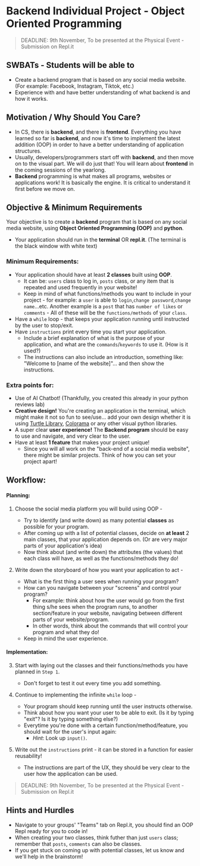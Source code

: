 # Backend Individual Project - Object Oriented Programming 

> DEADLINE: 9th November, To be presented at the Physical Event - Submission on Repl.it

## SWBATs - Students will be able to
- Create a backend program that is based on any social media website. (For example: Facebook, Instagram, Tiktok, etc.)
- Experience with and have better understanding of what backend is and how it works.

## Motivation / Why Should You Care? 
- In CS, there is **backend**, and there is **frontend**. Everything you have learned so far is **backend**, and now it's time to implement the latest addition (OOP) in order to have a better understanding of application structures. 
- Usually, developers/programmers start off with **backend**, and then move on to the visual part. We will do just that! You will learn about **frontend** in the coming sessions of the yearlong.
- **Backend** programming is what makes all programs, websites or applications work! It is basically the engine. It is critical to understand it first before we move on.  

## Objective & Minimum Requirements
Your objective is to create a **backend** program that is based on any social media website, using **Object Oriented Programming (OOP)** and **python**.
* Your application should run in the **terminal** OR **repl.it**. (The terminal is the black window with white text)

  
  
### Minimum Requirements:
- Your application should have at least **2 classes** built using **OOP**. 
    - It can be: `users` class to log in, `posts` class,  or any item that is repeated and used frequently in your website!
    - Keep in mind of what functions/methods you want to include in your project - for example: a `user` is able to `login`,`change password`,`change name`...etc. Another example is a `post` that has `number of likes` or `comments` - All of these will be the `functions/methods` of your `class`.
- Have a `while` loop - that keeps your application running until instructed by the user to stop/exit.
- Have `instructions` print every time you start your application.
    - Include a brief explanation of what is the purpose of your application, and what are the `commands`/`keywords` to use it. (How is it used?)
    - The instructions can also include an introduction, something like: "Welcome to [name of the website]"... and then show the instructions.

 

 
### Extra points for:
- Use of AI Chatbot! (Thankfully, you created this already in your python reviews lab)
- **Creative design!** You're creating an application in the terminal, which might make it not so fun to see/use... add your own design whether it is using [Turtle Library](https://docs.python.org/3/library/turtle.html), [Colorama](https://pypi.org/project/colorama/) or any other visual python libraries.
- A super clear **user experience!** The **Backend program** should be easy to use and navigate, and very clear to the user.
- Have at least **1 feature** that makes your project unique!
    - Since you will all work on the "back-end of a social media website", there might be similar projects. Think of how you can set your project apart!

  
  
## Workflow:

#### Planning:
1. Choose the social media platform you will build using OOP - 
    - Try to identify (and write down) as many potential **classes** as possible for your program.
    - After coming up with a list of potential classes, decide on **at least** 2 main classes, that your application depends on. (Or are very major parts of your application's idea)
    - Now think about (and write down) the attributes (the values) that each class will have, as well as the functions/methods they do!

2. Write down the storyboard of how you want your application to act - 
    - What is the first thing a user sees when running your program?
    - How can you navigate between your "screens" and control your program?
        - For example: think about how the user would go from the first thing s/he sees when the program runs, to another section/feature in your website, navigating between different parts of your website/program.
        - In other words, think about the commands that will control your program and what they do!
    - Keep in mind the user experience.
    
#### Implementation:
3. Start with laying out the classes and their functions/methods you have planned in `Step 1`.
    - Don't forget to test it out every time you add something.

4. Continue to implementing the infinite `while` loop - 
    - Your program should keep running until the user instructs otherwise. 
    - Think about how you want your user to be able to exit. (Is it by typing "exit"? Is it by typing something else?)
    - Everytime you're done with a certain function/method/feature, you should wait for the user's input again:
        - *Hint*: Look up `input()`.

5. Write out the `instructions` print - it can be stored in a function for easier reusability!
    - The instructions are part of the UX, they should be very clear to the user how the application can be used.
    

> DEADLINE: 9th November, To be presented at the Physical Event - Submission on Repl.it  

## Hints and Hurdles
- Navigate to your groups' "Teams" tab on Repl.it, you should find an OOP Repl ready for you to code in!
- When creating your two classes, think futher than just `users` class; remember that `posts`, `comments` can also be classes.   
- If you get stuck on coming up with potential classes, let us know and we'll help in the brainstorm!
